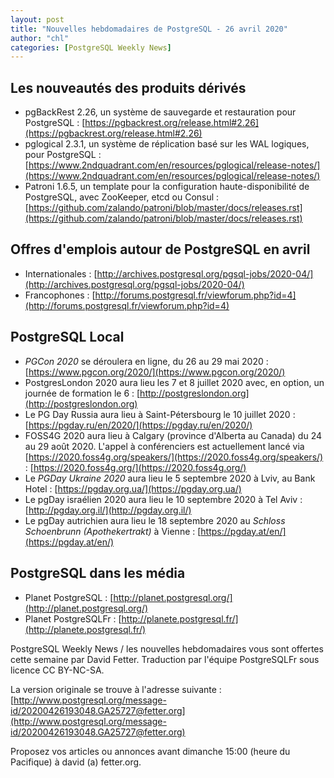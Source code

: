 ```yaml
---
layout: post
title: "Nouvelles hebdomadaires de PostgreSQL - 26 avril 2020"
author: "chl"
categories: [PostgreSQL Weekly News]
---
```


## Les nouveautés des produits dérivés

- pgBackRest 2.26, un système de sauvegarde et restauration pour PostgreSQL&nbsp;:
  [https://pgbackrest.org/release.html#2.26](https://pgbackrest.org/release.html#2.26)
- pglogical 2.3.1, un système de réplication basé sur les WAL logiques, pour PostgreSQL&nbsp;:
  [https://www.2ndquadrant.com/en/resources/pglogical/release-notes/](https://www.2ndquadrant.com/en/resources/pglogical/release-notes/)
- Patroni 1.6.5, un template pour la configuration haute-disponibilité de PostgreSQL,
  avec ZooKeeper, etcd ou Consul :
  [https://github.com/zalando/patroni/blob/master/docs/releases.rst](https://github.com/zalando/patroni/blob/master/docs/releases.rst)

<!--more-->

## Offres d'emplois autour de PostgreSQL en avril

- Internationales : [http://archives.postgresql.org/pgsql-jobs/2020-04/](http://archives.postgresql.org/pgsql-jobs/2020-04/)
- Francophones : [http://forums.postgresql.fr/viewforum.php?id=4](http://forums.postgresql.fr/viewforum.php?id=4)

## PostgreSQL Local

- *PGCon 2020* se déroulera en ligne, du 26 au 29 mai 2020 :
  [https://www.pgcon.org/2020/](https://www.pgcon.org/2020/)
- PostgresLondon 2020 aura lieu les 7 et 8 juillet 2020 avec, en option, un journée
  de formation le 6 :
  [http://postgreslondon.org](http://postgreslondon.org)
- Le PG Day Russia aura lieu à Saint-Pétersbourg le 10 juillet 2020 :
  [https://pgday.ru/en/2020/](https://pgday.ru/en/2020/)
- FOSS4G 2020 aura lieu à Calgary (province d'Alberta au Canada) du 24 au 29 août 2020.
  L'appel à conférenciers est actuellement lancé via [https://2020.foss4g.org/speakers/](https://2020.foss4g.org/speakers/) :
  [https://2020.foss4g.org/](https://2020.foss4g.org/)
- Le *PGDay Ukraine 2020* aura lieu le 5 septembre 2020 à Lviv, au Bank Hotel :
  [https://pgday.org.ua/](https://pgday.org.ua/)
- Le pgDay israélien 2020 aura lieu le 10 septembre 2020 à Tel Aviv&nbsp;:
  [http://pgday.org.il/](http://pgday.org.il/)
- Le pgDay autrichien aura lieu le 18 septembre 2020 au <em>Schloss Schoenbrunn
  (Apothekertrakt)</em> à Vienne :
  [https://pgday.at/en/](https://pgday.at/en/)

## PostgreSQL dans les média

- Planet PostgreSQL : [http://planet.postgresql.org/](http://planet.postgresql.org/)
- Planet PostgreSQLFr : [http://planete.postgresql.fr/](http://planete.postgresql.fr/)

PostgreSQL Weekly News / les nouvelles hebdomadaires vous sont offertes cette semaine par David Fetter. Traduction par l'équipe PostgreSQLFr sous licence CC BY-NC-SA.


La version originale se trouve à l'adresse suivante :
[http://www.postgresql.org/message-id/20200426193048.GA25727@fetter.org](http://www.postgresql.org/message-id/20200426193048.GA25727@fetter.org)

Proposez vos articles ou annonces avant dimanche 15:00 (heure du Pacifique) à david (a) fetter.org.

